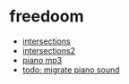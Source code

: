 # freedoom

- [intersections](https://iquilezles.org/articles/intersectors/)
- [intersections2](https://www.realtimerendering.com/intersections.html)
- [piano mp3](https://github.com/fuhton/piano-mp3)
- [todo: migrate piano sound](https://github.com/gleitz/midi-js-soundfonts/tree/gh-pages/FatBoy/acoustic_grand_piano-mp3)
